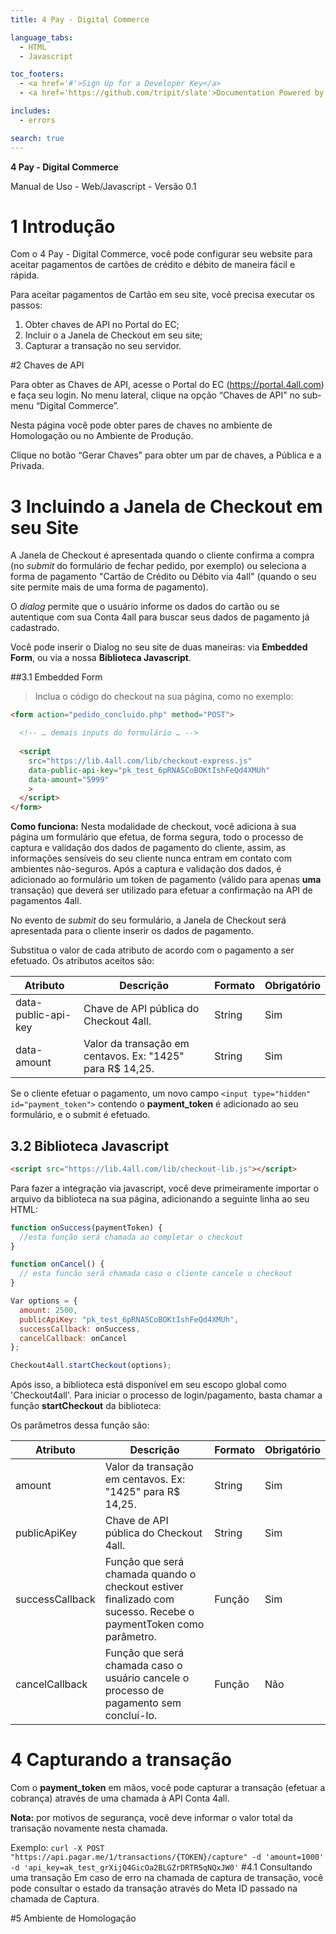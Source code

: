 ```yaml
---
title: 4 Pay - Digital Commerce

language_tabs:
  - HTML
  - Javascript

toc_footers:
  - <a href='#'>Sign Up for a Developer Key</a>
  - <a href='https://github.com/tripit/slate'>Documentation Powered by Slate</a>

includes:
  - errors

search: true
---
```


**4 Pay - Digital Commerce**

Manual de Uso - Web/Javascript - Versão 0.1

# 1 Introdução

Com o 4 Pay - Digital Commerce, você pode configurar seu website para aceitar pagamentos de cartões de crédito e débito de maneira fácil e rápida.

Para aceitar pagamentos de Cartão em seu site, você precisa executar os passos:
1. Obter chaves de API no Portal do EC;
2. Incluir o a Janela de Checkout em seu site;
3. Capturar a transação no seu servidor.


#2 Chaves de API

Para obter as Chaves de API, acesse o Portal do EC (https://portal.4all.com) e faça seu login. No menu lateral, clique na opção “Chaves de API” no sub-menu “Digital Commerce”.

Nesta página você pode obter pares de chaves no ambiente de Homologação ou no Ambiente de Produção.

Clique no botão “Gerar Chaves” para obter um par de chaves, a Pública e a Privada.

# 3 Incluindo a Janela de Checkout em seu Site

A Janela de Checkout é apresentada quando o cliente confirma a compra (no *submit* do formulário de fechar pedido, por exemplo) ou seleciona a forma de pagamento "Cartão de Crédito ou Débito via 4all" (quando o seu site permite mais de uma forma de pagamento). 

O *dialog* permite que o usuário informe os dados do cartão ou se autentique com sua Conta 4all para buscar seus dados de pagamento já cadastrado. 

Você pode inserir o Dialog no seu site de duas maneiras: via **Embedded Form**, ou via a nossa **Biblioteca Javascript**.

##3.1 Embedded Form

> Inclua o código do checkout na sua página, como no exemplo:

```HTML
<form action="pedido_concluido.php" method="POST">

  <!-- … demais inputs do formulário … -->
  
  <script
    src="https://lib.4all.com/lib/checkout-express.js"
    data-public-api-key="pk_test_6pRNASCoBOKtIshFeQd4XMUh"
    data-amount="5999"
    >
  </script>
</form>
```

**Como funciona:** Nesta modalidade de checkout, você adiciona à sua página um formulário que efetua, de forma segura, todo o processo de captura e validação dos dados de pagamento do cliente, assim, as informações sensíveis do seu cliente nunca entram em contato com ambientes não-seguros. Após a captura e validação dos dados, é adicionado ao formulário um token de pagamento (válido para apenas **uma** transação) que deverá ser utilizado para efetuar a confirmação na API de pagamentos 4all.

No evento de *submit* do seu formulário, a Janela de Checkout será apresentada para o cliente inserir os dados de pagamento.

Substitua o valor de cada atributo de acordo com o pagamento a ser efetuado. Os atributos aceitos são:

Atributo    |Descrição  |Formato    |Obrigatório 
------------|-----------|-----------|--------------
data-public-api-key| Chave de API pública do Checkout 4all.|String|Sim
data-amount|Valor da transação em centavos. Ex: "1425" para R$ 14,25.|String|Sim

Se o cliente efetuar o pagamento, um novo campo `<input type="hidden" id="payment_token">` contendo o **payment_token** é adicionado ao seu formulário, e o submit é efetuado.

## 3.2 Biblioteca Javascript

```HTML
<script src="https://lib.4all.com/lib/checkout-lib.js"></script>
```
Para fazer a integração via javascript, você deve primeiramente importar o arquivo da biblioteca na sua página, adicionando a seguinte linha ao seu HTML:

```Javascript
function onSuccess(paymentToken) {
  //esta função será chamada ao completar o checkout
}

function onCancel() {
  // esta funcão será chamada caso o cliente cancele o checkout
}

Var options = {
  amount: 2500,
  publicApiKey: "pk_test_6pRNASCoBOKtIshFeQd4XMUh",
  successCallback: onSuccess,
  cancelCallback: onCancel
};

Checkout4all.startCheckout(options);
```

Após isso, a biblioteca está disponível em seu escopo global como 'Checkout4all'. Para iniciar o processo de login/pagamento, basta chamar a função **startCheckout** da biblioteca:

Os parâmetros dessa função são:

Atributo    |Descrição  |Formato    |Obrigatório 
------------|-----------|-----------|--------------
amount|Valor da transação em centavos. Ex: "1425" para R$ 14,25.|String|Sim
publicApiKey|Chave de API pública do Checkout 4all.|String|Sim
successCallback | Função que será chamada quando o checkout estiver finalizado com sucesso. Recebe o paymentToken como parâmetro. | Função | Sim
cancelCallback | Função que será chamada caso o usuário cancele o processo de pagamento sem concluí-lo. | Função | Não


# 4 Capturando a transação

Com o **payment_token** em mãos, você pode capturar a transação (efetuar a cobrança) através de uma chamada à API Conta 4all.

**Nota:** por motivos de segurança, você deve informar o valor total da transação novamente nesta chamada.

Exemplo:
`
curl -X POST "https://api.pagar.me/1/transactions/{TOKEN}/capture"
  -d 'amount=1000'
  -d 'api_key=ak_test_grXijQ4GicOa2BLGZrDRTR5qNQxJW0'
`
#4.1 Consultando uma transação
Em caso de erro na chamada de captura de transação, você pode consultar o estado da transação através do Meta ID passado na chamada de Captura.

#5 Ambiente de Homologação
